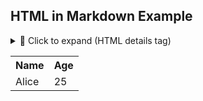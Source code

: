 ## HTML in Markdown Example  

<details>
<summary>📌 Click to expand (HTML details tag)</summary>

```html <marquee>This is old-school HTML!</marquee>
```

</details>

<table>
    <tr>
        <th>Name</th>
        <th>Age</th>
    </tr>
    <tr>
        <td>Alice</td>
        <td>25</td>
    </tr>
</table>
